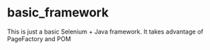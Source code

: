 # basic_framework
This is just a basic Selenium + Java framework.  It takes advantage of PageFactory and POM
